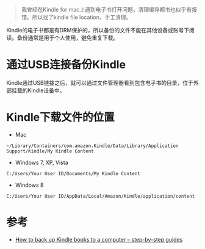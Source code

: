 > 我曾经在Kindle for mac上遇到电子书打开问题，清理缓存都书也似乎有报错。所以找了kindle file location，手工清理。

Kindle的电子书都是有DRM保护的，所以备份的文件不能在其他设备或账号下阅读。备份通常是用于个人使用，避免重复下载。

# 通过USB连接备份Kindle

Kindle通过USB链接之后，就可以通过文件管理器看到包含电子书的目录，位于外部挂载的Kindle设备中。

# Kindle下载文件的位置

* Mac

```
~/Library/Containers/com.amazon.Kindle/Data/Library/Application Support/Kindle/My Kindle Content
```

* Windows 7, XP, Vista

```
C:/Users/Your User ID/Documents/My Kindle Content
```

* Windows 8

```
C:/Users/Your User ID/AppData/Local/Amazon/Kindle/application/content
```

# 参考

* [How to back up Kindle books to a computer – step-by-step guides](https://ebookfriendly.com/back-up-kindle-books-2-ways/)